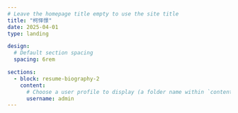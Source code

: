 ```yaml
---
# Leave the homepage title empty to use the site title
title: "柯怿憬"
date: 2025-04-01
type: landing

design:
  # Default section spacing
  spacing: 6rem

sections:
  - block: resume-biography-2
    content:
      # Choose a user profile to display (a folder name within `content/authors/`)
      username: admin
---
```

